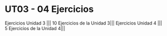 # UT03 - 04 Ejercicios
Ejercicios Unidad 3 |||
10 Ejercicios de la Unidad 3|||
Ejercicios Unidad 4 |||
5 Ejercicios de la Unidad 4|||
